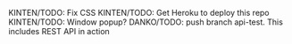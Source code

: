 KINTEN/TODO: Fix CSS
KINTEN/TODO: Get Heroku to deploy this repo
KINTEN/TODO: Window popup?
DANKO/TODO: push branch api-test. This includes REST API in action